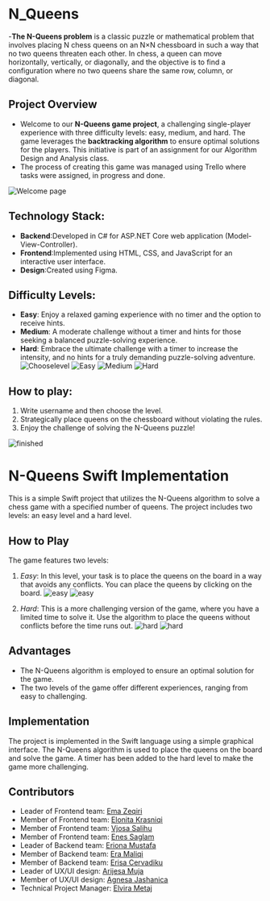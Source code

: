 # N_Queens
-**The N-Queens problem** is a classic puzzle or mathematical problem that involves placing N chess queens on an N×N chessboard in such a way that no two queens threaten each other. In chess, a queen can move horizontally, vertically, or diagonally, and the objective is to find a configuration where no two queens share the same row, column, or diagonal.

## Project Overview
- Welcome to our **N-Queens game project**, a challenging single-player experience with three difficulty levels: easy, medium, and hard. The game leverages the **backtracking algorithm** to ensure optimal solutions for the players. This initiative is part of an assignment for our Algorithm Design and Analysis class.
- The process of creating this game was managed using Trello where tasks were assigned, in progress and done.

![Welcome page](https://github.com/elvirametaj/N_Queens/assets/118827510/deb2c29b-3f11-4862-9672-ac7f79a0805a|width=30)

## Technology Stack:
- **Backend**:Developed in C# for ASP.NET Core web application (Model-View-Controller).
- **Frontend**:Implemented using HTML, CSS, and JavaScript for an interactive user interface.
- **Design**:Created using Figma.

## Difficulty Levels:

- **Easy**: Enjoy a relaxed gaming experience with no timer and the option to receive hints.
- **Medium**: A moderate challenge without a timer and hints for those seeking a balanced puzzle-solving experience.
- **Hard**: Embrace the ultimate challenge with a timer to increase the intensity, and no hints for a truly demanding puzzle-solving adventure.
![Chooselevel](https://github.com/elvirametaj/N_Queens/assets/118827510/df8c0972-675b-4ca1-9c0a-f1177b1e0c3b|width=30)
![Easy](https://github.com/elvirametaj/N_Queens/assets/118827510/4a7966b7-3e4b-4b2b-9f39-ce678fb9600e|width=30)
![Medium](https://github.com/elvirametaj/N_Queens/assets/118827510/c75fb11f-3f03-4a50-bbf0-d884c0e0d9ed|width=30)
![Hard](https://github.com/elvirametaj/N_Queens/assets/118827510/5b748a1e-f4e1-441c-9f0f-3b94e6593e19)



## How to play:

1. Write username and then choose the level.
2. Strategically place queens on the chessboard without violating the rules.
3. Enjoy the challenge of solving the N-Queens puzzle!

![finished](https://github.com/elvirametaj/N_Queens/assets/118827510/3bc01fef-858f-432d-b935-6b48cdca1fd6|width=30)


# N-Queens Swift Implementation

This is a simple Swift project that utilizes the N-Queens algorithm to solve a chess game with a specified number of queens. The project includes two levels: an easy level and a hard level.

## How to Play

The game features two levels:

1. *Easy*: In this level, your task is to place the queens on the board in a way that avoids any conflicts. You can place the queens by clicking on the board.
![easy](https://github.com/elvirametaj/N_Queens/assets/118827510/79d0f13a-48e1-4de7-b146-47b737ad8c12|width=30)
![easy](https://github.com/elvirametaj/N_Queens/assets/118827510/6840f5ff-2f8a-411a-8d64-6317a3006aa9|width=30)

2. *Hard*: This is a more challenging version of the game, where you have a limited time to solve it. Use the algorithm to place the queens without conflicts before the time runs out.
![hard](https://github.com/elvirametaj/N_Queens/assets/118827510/21cc0710-8cfd-4e18-957a-8fa8887215b2|width=30)
![hard](https://github.com/elvirametaj/N_Queens/assets/118827510/35e031b4-37a4-4403-825c-98ed90dfe7b3|width=30)

## Advantages

- The N-Queens algorithm is employed to ensure an optimal solution for the game.
- The two levels of the game offer different experiences, ranging from easy to challenging.

## Implementation

The project is implemented in the Swift language using a simple graphical interface. The N-Queens algorithm is used to place the queens on the board and solve the game. A timer has been added to the hard level to make the game more challenging.



## Contributors

- Leader of Frontend team: [Ema Zeqiri](https://github.com/emazech)
- Member of Frontend team: [Elonita Krasniqi](https://github.com/ElonitaKrasniqi1)
- Member of Frontend team: [Vjosa Salihu](https://github.com/Vsalihu1)
- Member of Frontend team: [Enes Saglam](https://github.com/SAGLAMENES)
- Leader of Backend team: [Eriona Mustafa](https://github.com/ErionaM)
- Member of Backend team: [Era Maliqi](https://github.com/eramaliqi)
- Member of Backend team: [Erisa Cervadiku](https://github.com/erisa3002)
- Leader of UX/UI design: [Arijesa Muja](https://github.com/ArijesaMuja)
- Member of UX/UI design: [Agnesa Jashanica](https://github.com/agnesajashanicaa)
- Technical Project Manager: [Elvira Metaj](https://github.com/elvirametaj)
